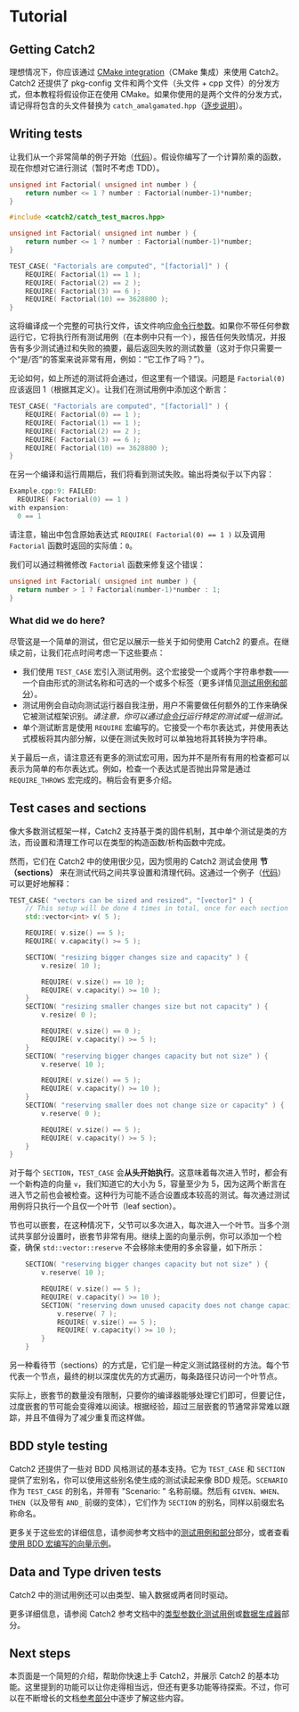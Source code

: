# Tutorial

## Getting Catch2

理想情况下，你应该通过 [CMake integration](https://github.com/catchorg/Catch2/blob/devel/docs/cmake-integration.md#top)（CMake 集成）来使用 Catch2。Catch2 还提供了 pkg-config 文件和两个文件（头文件 + cpp 文件）的分发方式，但本教程将假设你正在使用 CMake。如果你使用的是两个文件的分发方式，请记得将包含的头文件替换为 `catch_amalgamated.hpp`（[逐步说明](https://github.com/catchorg/Catch2/blob/devel/docs/migrate-v2-to-v3.md#how-to-migrate-projects-from-v2-to-v3)）。

## Writing tests

让我们从一个非常简单的例子开始（[代码](https://github.com/catchorg/Catch2/blob/devel/examples/010-TestCase.cpp)）。假设你编写了一个计算阶乘的函数，现在你想对它进行测试（暂时不考虑 TDD）。

```c++
unsigned int Factorial( unsigned int number ) {
    return number <= 1 ? number : Factorial(number-1)*number;
}
```

```c++
#include <catch2/catch_test_macros.hpp>

unsigned int Factorial( unsigned int number ) {
    return number <= 1 ? number : Factorial(number-1)*number;
}

TEST_CASE( "Factorials are computed", "[factorial]" ) {
    REQUIRE( Factorial(1) == 1 );
    REQUIRE( Factorial(2) == 2 );
    REQUIRE( Factorial(3) == 6 );
    REQUIRE( Factorial(10) == 3628800 );
}
```

这将编译成一个完整的可执行文件，该文件响应[命令行参数](https://github.com/catchorg/Catch2/blob/devel/docs/command-line.md#top)。如果你不带任何参数运行它，它将执行所有测试用例（在本例中只有一个），报告任何失败情况，并报告有多少测试通过和失败的摘要，最后返回失败的测试数量（这对于你只需要一个“是/否”的答案来说非常有用，例如：“它工作了吗？”）。

无论如何，如上所述的测试将会通过，但这里有一个错误。问题是 `Factorial(0)` 应该返回 1（根据其定义）。让我们在测试用例中添加这个断言：

```c++
TEST_CASE( "Factorials are computed", "[factorial]" ) {
    REQUIRE( Factorial(0) == 1 );
    REQUIRE( Factorial(1) == 1 );
    REQUIRE( Factorial(2) == 2 );
    REQUIRE( Factorial(3) == 6 );
    REQUIRE( Factorial(10) == 3628800 );
}
```

在另一个编译和运行周期后，我们将看到测试失败。输出将类似于以下内容：

```c++
Example.cpp:9: FAILED:
  REQUIRE( Factorial(0) == 1 )
with expansion:
  0 == 1
```

请注意，输出中包含原始表达式 `REQUIRE( Factorial(0) == 1 )` 以及调用 `Factorial` 函数时返回的实际值：`0`。

我们可以通过稍微修改 `Factorial` 函数来修复这个错误：

```c++
unsigned int Factorial( unsigned int number ) {
  return number > 1 ? Factorial(number-1)*number : 1;
}
```

### What did we do here?

尽管这是一个简单的测试，但它足以展示一些关于如何使用 Catch2 的要点。在继续之前，让我们花点时间考虑一下这些要点：

- 我们使用 `TEST_CASE` 宏引入测试用例。这个宏接受一个或两个字符串参数——一个自由形式的测试名称和可选的一个或多个标签（更多详情见[测试用例和部分](https://github.com/catchorg/Catch2/blob/devel/docs/tutorial.md#test-cases-and-sections)）。
- 测试用例会自动向测试运行器自我注册，用户不需要做任何额外的工作来确保它被测试框架识别。*请注意，你可以通过[命令行](https://github.com/catchorg/Catch2/blob/devel/docs/command-line.md#top)运行特定的测试或一组测试。*
- 单个测试断言是使用 `REQUIRE` 宏编写的。它接受一个布尔表达式，并使用表达式模板将其内部分解，以便在测试失败时可以单独地将其转换为字符串。

关于最后一点，请注意还有更多的测试宏可用，因为并不是所有有用的检查都可以表示为简单的布尔表达式。例如，检查一个表达式是否抛出异常是通过 `REQUIRE_THROWS` 宏完成的。稍后会有更多介绍。

## Test cases and sections

像大多数测试框架一样，Catch2 支持基于类的固件机制，其中单个测试是类的方法，而设置和清理工作可以在类型的构造函数/析构函数中完成。

然而，它们在 Catch2 中的使用很少见，因为惯用的 Catch2 测试会使用 **节（sections）** 来在测试代码之间共享设置和清理代码。这通过一个例子（[代码](https://github.com/catchorg/Catch2/blob/devel/examples/100-Fix-Section.cpp)）可以更好地解释：

```c++
TEST_CASE( "vectors can be sized and resized", "[vector]" ) {
    // This setup will be done 4 times in total, once for each section
    std::vector<int> v( 5 );

    REQUIRE( v.size() == 5 );
    REQUIRE( v.capacity() >= 5 );

    SECTION( "resizing bigger changes size and capacity" ) {
        v.resize( 10 );

        REQUIRE( v.size() == 10 );
        REQUIRE( v.capacity() >= 10 );
    }
    SECTION( "resizing smaller changes size but not capacity" ) {
        v.resize( 0 );

        REQUIRE( v.size() == 0 );
        REQUIRE( v.capacity() >= 5 );
    }
    SECTION( "reserving bigger changes capacity but not size" ) {
        v.reserve( 10 );

        REQUIRE( v.size() == 5 );
        REQUIRE( v.capacity() >= 10 );
    }
    SECTION( "reserving smaller does not change size or capacity" ) {
        v.reserve( 0 );

        REQUIRE( v.size() == 5 );
        REQUIRE( v.capacity() >= 5 );
    }
}
```

对于每个 `SECTION`，`TEST_CASE` 会**从头开始执行**。这意味着每次进入节时，都会有一个新构造的向量 `v`，我们知道它的大小为 5，容量至少为 5，因为这两个断言在进入节之前也会被检查。这种行为可能不适合设置成本较高的测试。每次通过测试用例将只执行一个且仅一个叶节（leaf section）。

节也可以嵌套，在这种情况下，父节可以多次进入，每次进入一个叶节。当多个测试共享部分设置时，嵌套节非常有用。继续上面的向量示例，你可以添加一个检查，确保 `std::vector::reserve` 不会移除未使用的多余容量，如下所示：

```c++
    SECTION( "reserving bigger changes capacity but not size" ) {
        v.reserve( 10 );

        REQUIRE( v.size() == 5 );
        REQUIRE( v.capacity() >= 10 );
        SECTION( "reserving down unused capacity does not change capacity" ) {
            v.reserve( 7 );
            REQUIRE( v.size() == 5 );
            REQUIRE( v.capacity() >= 10 );
        }
    }
```

另一种看待节（sections）的方式是，它们是一种定义测试路径树的方法。每个节代表一个节点，最终的树以深度优先的方式遍历，每条路径只访问一个叶节点。

实际上，嵌套节的数量没有限制，只要你的编译器能够处理它们即可，但要记住，过度嵌套的节可能会变得难以阅读。根据经验，超过三层嵌套的节通常非常难以跟踪，并且不值得为了减少重复而这样做。

## BDD style testing

Catch2 还提供了一些对 BDD 风格测试的基本支持。它为 `TEST_CASE` 和 `SECTION` 提供了宏别名，你可以使用这些别名使生成的测试读起来像 BDD 规范。`SCENARIO` 作为 `TEST_CASE` 的别名，并带有 "Scenario: " 名称前缀。然后有 `GIVEN`、`WHEN`、`THEN`（以及带有 `AND_` 前缀的变体），它们作为 `SECTION` 的别名，同样以前缀宏名称命名。

更多关于这些宏的详细信息，请参阅参考文档中的[测试用例和部分](https://github.com/catchorg/Catch2/blob/devel/docs/test-cases-and-sections.md#top)部分，或者查看[使用 BDD 宏编写的向量示例](https://github.com/catchorg/Catch2/blob/devel/examples/120-Bdd-ScenarioGivenWhenThen.cpp)。

## Data and Type driven tests

Catch2 中的测试用例还可以由类型、输入数据或两者同时驱动。

更多详细信息，请参阅 Catch2 参考文档中的[类型参数化测试用例](https://github.com/catchorg/Catch2/blob/devel/docs/test-cases-and-sections.md#type-parametrised-test-cases)或[数据生成器](https://github.com/catchorg/Catch2/blob/devel/docs/generators.md#top)部分。

## Next steps

本页面是一个简短的介绍，帮助你快速上手 Catch2，并展示 Catch2 的基本功能。这里提到的功能可以让你走得相当远，但还有更多功能等待探索。不过，你可以在不断增长的文档[参考部分](https://github.com/catchorg/Catch2/blob/devel/docs/Readme.md#top)中逐步了解这些内容。
